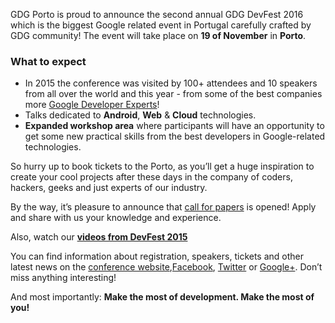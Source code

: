 GDG Porto is proud to announce the second annual GDG DevFest 2016 which is the biggest Google related event in Portugal carefully crafted by GDG community! The event will take place on **19 of November** in **Porto**.

### What to expect

* In 2015 the conference was visited by 100+ attendees and 10 speakers from all over the world and this year - from some of the best companies more [Google Developer Experts](https://developers.google.com/experts/about)!
* Talks dedicated to **Android**, **Web** & **Cloud** technologies.
* **Expanded workshop area** where participants will have an opportunity to get some new practical skills from the best developers in Google-related technologies.

So hurry up to book tickets to the Porto, as you’ll get a huge inspiration to create your cool projects after these days in the company of coders, hackers, geeks and just experts of our industry.


By the way, it’s pleasure to announce that [call for papers](https://goo.gl/forms/NpjzukH1qzcK9ehh1) is opened! Apply and share with us your knowledge and experience.

Also, watch our **[videos from DevFest 2015](https://www.youtube.com/watch?v=_EiSl7Rfp_I&list=PLFZ9q4L_xKcb7xCmJdMIuaIRK-h7hvGVn)**

You can find information about registration, speakers, tickets and other latest news on the [conference website](http://devfest.gdgporto.xyz/),[Facebook](https://facebook.com/GDGPorto), [Twitter](https://twitter.com/GDGPorto) or [Google+](https://plus.google.com/108439465690358116375). Don’t miss anything interesting!

And most importantly: **Make the most of development. Make the most of you!**
